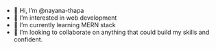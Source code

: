 - 👋 Hi, I’m @nayana-thapa
- 👀 I’m interested in web development
- 🌱 I’m currently learning MERN stack
- 💞️ I’m looking to collaborate on anything that could build my skills and confident.


<!---
nayana-thapa/nayana-thapa is a ✨ special ✨ repository because its `README.md` (this file) appears on your GitHub profile.
You can click the Preview link to take a look at your changes.
--->
